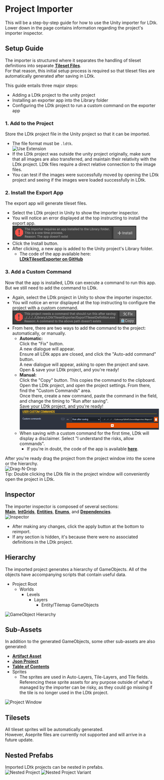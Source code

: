 # Project Importer

This will be a step-by-step guide for how to use the Unity importer for LDtk.  
Lower down in the page contains information regarding the project's importer inspector.

## Setup Guide

The importer is structured where it separates the handling of tileset definitions into separate **[Tileset Files](topic_TilesetImporter.md)**.  
For that reason, this initial setup process is required so that tileset files are automatically generated after saving in LDtk.

This guide entails three major steps:
- Adding a LDtk project to the unity project
- Installing an exporter app into the Library folder
- Configuring the LDtk project to run a custom command on the exporter app

### 1. Add to the Project
   Store the LDtk project file in the Unity project so that it can be imported.
   - The file format must be `.ldtk`.  
     ![Use Extension](../../images/img_ldtk_UseLDtkExtension.png)
   - If the LDtk project was outside the unity project originally,
     make sure that all images are also transferred, and maintain their relativity with the LDtk project.
     LDtk files require a direct relative connection to the image files.
   - You can test if the images were successfully moved by opening the LDtk project and seeing if the images were loaded successfully in LDtk.

### 2. Install the Export App
   The export app will generate tileset files.
   - Select the LDtk project in Unity to show the importer inspector. 
   - You will notice an error displayed at the top instructing to install the export app.  
     ![Install Button](../../images/img_Unity_InstallTilesetExporter.png)
   - Click the Install button.  
   - After clicking, a new app is added to the Unity project's Library folder.  
     - The code of the app available here:  
     **[LDtkTilesetExporter on GitHub](https://github.com/Cammin/LDtkTilesetExporter)**

### 3. Add a Custom Command
  Now that the app is installed, LDtk can execute a command to run this app. But we still need to add the command to LDtk.
  - Again, select the LDtk project in Unity to show the importer inspector.
  - You will notice an error displayed at the top instructing to configure the project with a custom command.  
    ![Fix Button](../../images/img_Unity_FixTilesetExporter.png)
  - From here, there are two ways to add the command to the project: automatically, or manually.
    - **Automatic:**   
        Click the "Fix" button.  
        A new dialogue will appear.  
        Ensure all LDtk apps are closed, and click the "Auto-add command" button.  
        A new dialogue will appear, asking to open the project and save.  
        Open & save your LDtk project, and you're ready!  
    - **Manual:**   
        Click the "Copy" button. This copies the command to the clipboard.  
        Open the LDtk project, and open the project settings. From there, find the "Custom Commands" area.  
        Once there, create a new command, paste the command in the field, and change the timing to "Run after saving".  
        Save your LDtk project, and you're ready!  
        ![Fix Button](../../images/img_ldtk_customCommands.png)
    - When saving with a custom command for the first time, LDtk will display a disclaimer. Select "I understand the risks, allow commands".
      - If you're in doubt, the code of the app is available **[here](https://github.com/Cammin/LDtkTilesetExporter)**.

After you're ready drag the project from the project window into the scene or the hierarchy.  
![Drag-N-Drop](../../images/gif_DragNDrop.gif)  
Tip: Double clicking the LDtk file in the project window will conveniently open the project in LDtk.

## Inspector
The importer inspector is composed of several sections:   
[**Main**](topic_Section_Main.md), 
[**IntGrids**](topic_Section_IntGrids.md), 
[**Entities**](topic_Section_Entities.md), 
[**Enums**](topic_Section_Enums.md),
and [**Dependencies**](topic_Section_Dependencies.md).  
![Inspector](../../images/img_Unity_ProjectAsset.png)
- After making any changes, click the apply button at the bottom to reimport.
- If any section is hidden, it's because there were no associated definitions in the LDtk project.


## Hierarchy
The imported project generates a hierarchy of GameObjects. 
All of the objects have accompanying scripts that contain useful data.
- Project Root
  - Worlds
      - Levels
          - Layers
              - Entity/Tilemap GameObjects
    
![GameObject Hierarchy](../../images/img_unity_HierarchyWindow.png)

## Sub-Assets
In addition to the generated GameObjects, some other sub-assets are also generated:
- [**Artifact Asset**](../Topics/topic_ArtifactAssets.md)
- [**Json Project**](../Topics/topic_ProjectFile.md)
- [**Table of Contents**](../Topics/topic_TableOfContents.md)
- Sprites
  - The sprites are used in Auto-Layers, Tile-Layers, and Tile fields.  
  Referencing these sprite assets for any purpose outside of what's managed by the importer can be risky, as they could go missing if the tile is no longer used in the LDtk project. 
    
![Project Window](../../images/img_unity_ProjectWindow.png)

## Tilesets
All tileset sprites will be automatically generated.  
However, Aseprite files are currently not supported and will arrive in a future update.


## Nested Prefabs
Imported LDtk projects can be nested in prefabs.  
![Nested Project](../../images/img_Unity_NestedProject.png)
![Nested Project Variant](../../images/img_Unity_NestedProjectVariant.png)